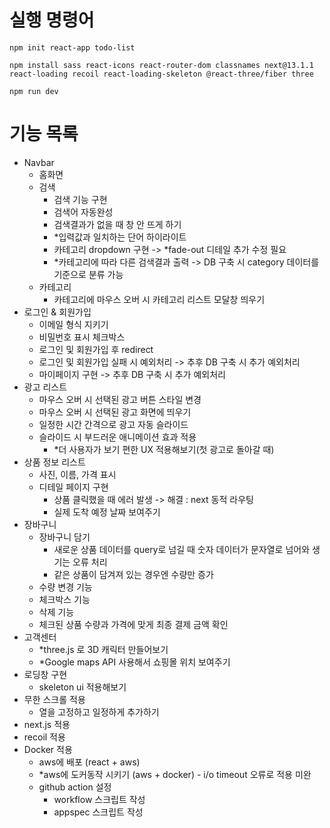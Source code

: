 # 실행 명령어

`npm init react-app todo-list`

`npm install sass react-icons react-router-dom classnames next@13.1.1 react-loading recoil react-loading-skeleton @react-three/fiber three`

`npm run dev`

# 기능 목록

- Navbar
  - 홈화면
  - 검색
    - 검색 기능 구현
    - 검색어 자동완성
    - 검색결과가 없을 때 창 안 뜨게 하기
    - \*입력값과 일치하는 단어 하이라이트
    - 카테고리 dropdown 구현 -> \*fade-out 디테일 추가 수정 필요
    - \*카테고리에 따라 다른 검색결과 출력 -> DB 구축 시 category 데이터를 기준으로 분류 가능
  - 카테고리
    - 카테고리에 마우스 오버 시 카테고리 리스트 모달창 띄우기
- 로그인 & 회원가입
  - 이메일 형식 지키기
  - 비밀번호 표시 체크박스
  - 로그인 및 회원가입 후 redirect
  - 로그인 및 회원가입 실패 시 예외처리 -> 추후 DB 구축 시 추가 예외처리
  - 마이페이지 구현 -> 추후 DB 구축 시 추가 예외처리
- 광고 리스트
  - 마우스 오버 시 선택된 광고 버튼 스타일 변경
  - 마우스 오버 시 선택된 광고 화면에 띄우기
  - 일정한 시간 간격으로 광고 자동 슬라이드
  - 슬라이드 시 부드러운 애니메이션 효과 적용
    - \*더 사용자가 보기 편한 UX 적용해보기(첫 광고로 돌아갈 때)
- 상품 정보 리스트
  - 사진, 이름, 가격 표시
  - 디테일 페이지 구현
    - 상품 클릭했을 때 에러 발생 -> 해결 : next 동적 라우팅
    - 실제 도착 예정 날짜 보여주기
- 장바구니
  - 장바구니 담기
    - 새로운 상품 데이터를 query로 넘길 때 숫자 데이터가 문자열로 넘어와 생기는 오류 처리
    - 같은 상품이 담겨져 있는 경우엔 수량만 증가
  - 수량 변경 기능
  - 체크박스 기능
  - 삭제 기능
  - 체크된 상품 수량과 가격에 맞게 최종 결제 금액 확인
- 고객센터
  - \*three.js 로 3D 캐릭터 만들어보기
  - \*Google maps API 사용해서 쇼핑몰 위치 보여주기
- 로딩창 구현
  - skeleton ui 적용해보기
- 무한 스크롤 적용
  - 열을 고정하고 일정하게 추가하기
- next.js 적용
- recoil 적용
- Docker 적용
  - aws에 배포 (react + aws)
  - \*aws에 도커동작 시키기 (aws + docker) - i/o timeout 오류로 적용 미완
  - github action 설정
    - workflow 스크립트 작성
    - appspec 스크립트 작성
